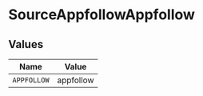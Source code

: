 # SourceAppfollowAppfollow


## Values

| Name        | Value       |
| ----------- | ----------- |
| `APPFOLLOW` | appfollow   |